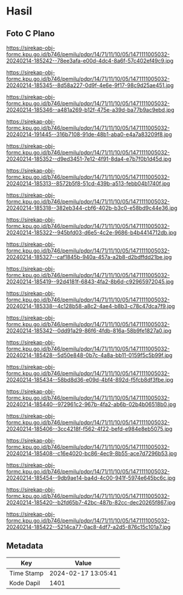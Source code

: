# Hasil

## Foto C Plano

https://sirekap-obj-formc.kpu.go.id/b746/pemilu/pdpr/14/71/11/10/05/1471111005032-20240214-185242--78ee3afa-e00d-4dc4-8a6f-57c402ef49c9.jpg

https://sirekap-obj-formc.kpu.go.id/b746/pemilu/pdpr/14/71/11/10/05/1471111005032-20240214-185345--8d58a227-0d9f-4e6e-9f17-98c9d25ae451.jpg

https://sirekap-obj-formc.kpu.go.id/b746/pemilu/pdpr/14/71/11/10/05/1471111005032-20240214-185346--a481a269-b12f-475e-a39d-ba77b9ac9ebd.jpg

https://sirekap-obj-formc.kpu.go.id/b746/pemilu/pdpr/14/71/11/10/05/1471111005032-20240214-191445--316b7108-91de-48b1-aba0-e4a7a83209f8.jpg

https://sirekap-obj-formc.kpu.go.id/b746/pemilu/pdpr/14/71/11/10/05/1471111005032-20240214-185352--d9ed3451-7e12-4f91-8da4-e7b7f0b1d45d.jpg

https://sirekap-obj-formc.kpu.go.id/b746/pemilu/pdpr/14/71/11/10/05/1471111005032-20240214-185313--8572b5f8-51cd-439b-a513-febb04b1740f.jpg

https://sirekap-obj-formc.kpu.go.id/b746/pemilu/pdpr/14/71/11/10/05/1471111005032-20240214-185318--382eb344-cbf6-402b-b3c0-e58bd9c44e36.jpg

https://sirekap-obj-formc.kpu.go.id/b746/pemilu/pdpr/14/71/11/10/05/1471111005032-20240214-185322--945bfd03-d6e5-4c2e-9686-b4b4414712db.jpg

https://sirekap-obj-formc.kpu.go.id/b746/pemilu/pdpr/14/71/11/10/05/1471111005032-20240214-185327--caf1845b-940a-457a-a2b8-d2bdffdd21be.jpg

https://sirekap-obj-formc.kpu.go.id/b746/pemilu/pdpr/14/71/11/10/05/1471111005032-20240214-185419--92d4181f-6843-4fa2-8b6d-c92965972045.jpg

https://sirekap-obj-formc.kpu.go.id/b746/pemilu/pdpr/14/71/11/10/05/1471111005032-20240214-185338--4c128b58-a8c2-4ae4-b8b3-c78c47dca7f9.jpg

https://sirekap-obj-formc.kpu.go.id/b746/pemilu/pdpr/14/71/11/10/05/1471111005032-20240214-185342--0dd91a29-86f6-4fdb-816a-58b9fe1827a0.jpg

https://sirekap-obj-formc.kpu.go.id/b746/pemilu/pdpr/14/71/11/10/05/1471111005032-20240214-185428--5d50e848-0b7c-4a8a-bb11-0159f5c5b99f.jpg

https://sirekap-obj-formc.kpu.go.id/b746/pemilu/pdpr/14/71/11/10/05/1471111005032-20240214-185434--58bd8d36-e09d-4bf4-892d-f5fcb8df3fbe.jpg

https://sirekap-obj-formc.kpu.go.id/b746/pemilu/pdpr/14/71/11/10/05/1471111005032-20240214-185440--972961c2-967b-4fa2-ab6b-02b4b06518b0.jpg

https://sirekap-obj-formc.kpu.go.id/b746/pemilu/pdpr/14/71/11/10/05/1471111005032-20240214-185406--3cc4218f-f562-4f22-befd-e984e8eb5075.jpg

https://sirekap-obj-formc.kpu.go.id/b746/pemilu/pdpr/14/71/11/10/05/1471111005032-20240214-185408--c16e4020-bc86-4ec9-8b55-ace7d7296b53.jpg

https://sirekap-obj-formc.kpu.go.id/b746/pemilu/pdpr/14/71/11/10/05/1471111005032-20240214-185454--9db9ae14-ba4d-4c00-941f-5974e645bc6c.jpg

https://sirekap-obj-formc.kpu.go.id/b746/pemilu/pdpr/14/71/11/10/05/1471111005032-20240214-185420--b2fd65b7-42bc-487b-82cc-dec20265f867.jpg

https://sirekap-obj-formc.kpu.go.id/b746/pemilu/pdpr/14/71/11/10/05/1471111005032-20240214-185422--5214ca77-0ac8-4df7-a2d5-876c15c101a7.jpg


## Metadata

| Key        | Value               |
| ---------- | ------------------- |
| Time Stamp | 2024-02-17 13:05:41 |
| Kode Dapil | 1401                |



